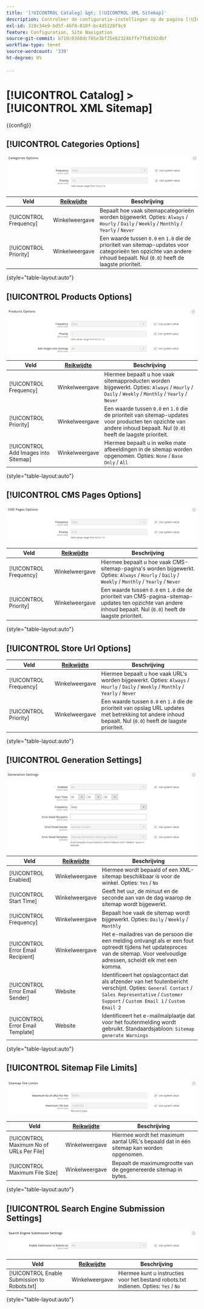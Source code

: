 ```yaml
---
title: '[!UICONTROL Catalog] &gt; [!UICONTROL XML Sitemap]'
description: Controleer de configuratie-instellingen op de pagina [!UICONTROL Catalog] &gt; [!UICONTROL XML Sitemap] van Commerce Admin.
exl-id: 319c34e9-bd5f-46f8-810f-bc4d5228f9c9
feature: Configuration, Site Navigation
source-git-commit: b710c0368dc765e3bf25e82324bffe7fb8192dbf
workflow-type: tm+mt
source-wordcount: '339'
ht-degree: 0%

---
```


# [!UICONTROL Catalog] > [!UICONTROL XML Sitemap]

{{config}}

## [!UICONTROL Categories Options]

![ Opties van Categorieën ](./assets/xml-sitemap-categories-options.png)<!-- zoom -->

<!-- [Categories Options](https://docs.magento.com/user-guide/marketing/sitemap-xml-configure.html) -->

| Veld | [ Reikwijdte ](../../getting-started/websites-stores-views.md#scope-settings) | Beschrijving |
|--- |--- |--- |
| [!UICONTROL Frequency] | Winkelweergave | Bepaalt hoe vaak sitemapcategorieën worden bijgewerkt. Opties: `Always` / `Hourly` / `Daily` / `Weekly` / `Monthly` / `Yearly` / `Never` |
| [!UICONTROL Priority] | Winkelweergave | Een waarde tussen `0.0` en `1.0` die de prioriteit van sitemap-updates voor categorieën ten opzichte van andere inhoud bepaalt. Nul (`0.0`) heeft de laagste prioriteit. |

{style="table-layout:auto"}

## [!UICONTROL Products Options]

![ de Opties van Producten ](./assets/xml-sitemap-products-options.png)<!-- zoom -->

<!-- [Products Options](https://docs.magento.com/user-guide/marketing/sitemap-xml-configure.html) -->

| Veld | [ Reikwijdte ](../../getting-started/websites-stores-views.md#scope-settings) | Beschrijving |
|--- |--- |--- |
| [!UICONTROL Frequency] | Winkelweergave | Hiermee bepaalt u hoe vaak sitemapproducten worden bijgewerkt. Opties: `Always` / `Hourly` / `Daily` / `Weekly` / `Monthly` / `Yearly` / `Never` |
| [!UICONTROL Priority] | Winkelweergave | Een waarde tussen `0.0` en `1.0` die de prioriteit van sitemap-updates voor producten ten opzichte van andere inhoud bepaalt. Nul (`0.0`) heeft de laagste prioriteit. |
| [!UICONTROL Add Images into Sitemap] | Winkelweergave | Hiermee bepaalt u in welke mate afbeeldingen in de sitemap worden opgenomen. Opties: `None` / `Base Only` / `All` |

{style="table-layout:auto"}

## [!UICONTROL CMS Pages Options]

![ Opties van de Pagina&#39;s CMS ](./assets/xml-sitemap-cms-pages-options.png)<!-- zoom -->

<!-- [CMS Pages Options](https://docs.magento.com/user-guide/marketing/sitemap-xml-configure.html) -->

| Veld | [ Reikwijdte ](../../getting-started/websites-stores-views.md#scope-settings) | Beschrijving |
|--- |--- |--- |
| [!UICONTROL Frequency] | Winkelweergave | Hiermee bepaalt u hoe vaak CMS-sitemap-pagina&#39;s worden bijgewerkt. Opties: `Always` / `Hourly` / `Daily` / `Weekly` / `Monthly` / `Yearly` / `Never` |
| [!UICONTROL Priority] | Winkelweergave | Een waarde tussen `0.0` en `1.0` die de prioriteit van CMS-pagina-sitemap-updates ten opzichte van andere inhoud bepaalt. Nul (`0.0`) heeft de laagste prioriteit. |

{style="table-layout:auto"}

## [!UICONTROL Store Url Options]

| Veld | [ Reikwijdte ](../../getting-started/websites-stores-views.md#scope-settings) | Beschrijving |
|--- |--- |--- |
| [!UICONTROL Frequency] | Winkelweergave | Hiermee bepaalt u hoe vaak URL&#39;s worden bijgewerkt. Opties: `Always` / `Hourly` / `Daily` / `Weekly` / `Monthly` / `Yearly` / `Never` |
| [!UICONTROL Priority] | Winkelweergave | Een waarde tussen `0.0` en `1.0` die de prioriteit van opslag URL updates met betrekking tot andere inhoud bepaalt. Nul (`0.0`) heeft de laagste prioriteit. |

{style="table-layout:auto"}

## [!UICONTROL Generation Settings]

![ Montages van de Generatie ](./assets/xml-sitemap-generation-settings.png)<!-- zoom -->

<!-- [Generation Settings](https://docs.magento.com/user-guide/marketing/sitemap-xml-configure.html) -->

| Veld | [ Reikwijdte ](../../getting-started/websites-stores-views.md#scope-settings) | Beschrijving |
|--- |--- |--- |
| [!UICONTROL Enabled] | Winkelweergave | Hiermee wordt bepaald of een XML-sitemap beschikbaar is voor de winkel. Opties: `Yes` / `No` |
| [!UICONTROL Start Time] | Winkelweergave | Geeft het uur, de minuut en de seconde aan van de dag waarop de sitemap wordt bijgewerkt. |
| [!UICONTROL Frequency] | Winkelweergave | Bepaalt hoe vaak de sitemap wordt bijgewerkt. Opties: `Daily` / `Weekly` / `Monthly` |
| [!UICONTROL Error Email Recipient] | Winkelweergave | Het e-mailadres van de persoon die een melding ontvangt als er een fout optreedt tijdens het updateproces van de sitemap. Voor veelvoudige adressen, scheidt elk met een komma. |
| [!UICONTROL Error Email Sender] | Website | Identificeert het opslagcontact dat als afzender van het foutenbericht verschijnt. Opties: `General Contact` / `Sales Representative` / `Customer Support` / `Custom Email 1` / `Custom Email 2` |
| [!UICONTROL Error Email Template] | Website | Identificeert het e-mailmalplaatje dat voor het foutenmelding wordt gebruikt. Standaardsjabloon: `Sitemap generate Warnings` |

{style="table-layout:auto"}

## [!UICONTROL Sitemap File Limits]

![ Limieten van het Dossier Sitemap ](./assets/xml-sitemap-sitemap-file-limits.png)<!-- zoom -->

<!-- [Sitemap File Limits](https://docs.magento.com/user-guide/marketing/sitemap-xml-configure.html) -->

| Veld | [ Reikwijdte ](../../getting-started/websites-stores-views.md#scope-settings) | Beschrijving |
|--- |--- |--- |
| [!UICONTROL Maximum No of URLs Per File] | Winkelweergave | Hiermee wordt het maximum aantal URL&#39;s bepaald dat in één sitemap kan worden opgenomen. |
| [!UICONTROL Maximum File Size] | Winkelweergave | Bepaalt de maximumgrootte van de gegenereerde sitemap in bytes. |

{style="table-layout:auto"}

## [!UICONTROL Search Engine Submission Settings]

![ de Verzendmontages van de Motor van het Onderzoek ](./assets/xml-sitemap-search-engine-submission-settings.png)<!-- zoom -->

<!-- [Search Engine Submission Settings](https://docs.magento.com/user-guide/marketing/sitemap-xml-configure.html) -->

| Veld | [ Reikwijdte ](../../getting-started/websites-stores-views.md#scope-settings) | Beschrijving |
|--- |--- |--- |
| [!UICONTROL Enable Submission to Robots.txt] | Winkelweergave | Hiermee kunt u instructies voor het bestand robots.txt indienen. Opties: `Yes` / `No` |

{style="table-layout:auto"}
